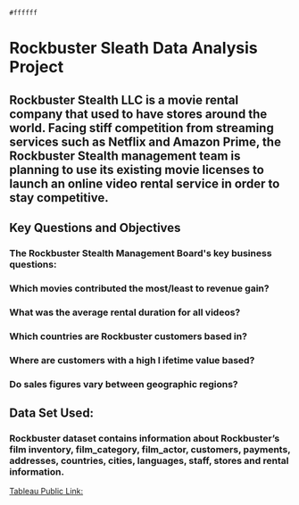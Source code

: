 `#ffffff`
# **Rockbuster Sleath Data Analysis Project**

## Rockbuster Stealth LLC is a movie rental company that used to have stores around the world. Facing stiff competition from streaming services such as Netflix and Amazon Prime, the Rockbuster Stealth management team is planning to use its existing movie licenses to launch an online video rental service in order to stay competitive.

## Key Questions and Objectives
### The Rockbuster Stealth Management Board's key business questions:
### Which movies contributed the most/least to revenue gain?
### What was the average rental duration for all videos?
### Which countries are Rockbuster customers based in?
### Where are customers with a high l ifetime value based?
### Do sales figures vary between geographic regions?

## Data Set Used:
### Rockbuster dataset contains information about Rockbuster’s film inventory, film_category, film_actor, customers, payments, addresses, countries, cities, languages, staff, stores and rental information.

[Tableau Public Link:](https://public.tableau.com/app/profile/priyanka.karamchandani/viz/RockbusterSleathLLC2020LaunchStratergyVisualizations/RockbusterSleathLLCvisualizations?publish=yes)
